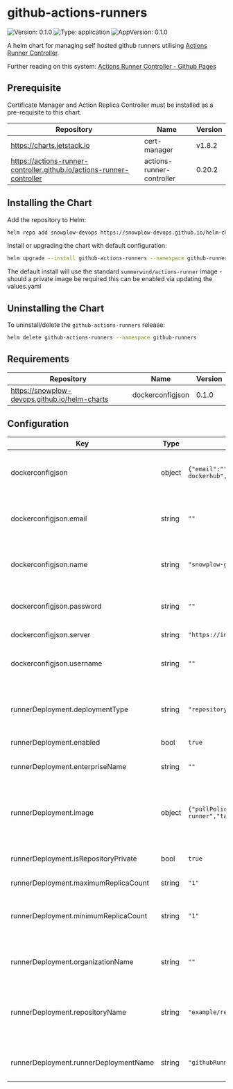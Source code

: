 # github-actions-runners

![Version: 0.1.0](https://img.shields.io/badge/Version-0.1.0-informational?style=flat-square) ![Type: application](https://img.shields.io/badge/Type-application-informational?style=flat-square) ![AppVersion: 0.1.0](https://img.shields.io/badge/AppVersion-0.1.0-informational?style=flat-square)

A helm chart for managing self hosted github runners utilising [Actions Runner Controller](https://github.com/actions-runner-controller/actions-runner-controller).


Further reading on this system:
[Actions Runner Controller - Github Pages](https://actions-runner-controller.github.io/actions-runner-controller/)

## Prerequisite
Certificate Manager and Action Replica Controller must be installed as a pre-requisite to this chart.

| Repository | Name | Version |
|------------|------|---------|
| https://charts.jetstack.io | cert-manager | v1.8.2 |
| https://actions-runner-controller.github.io/actions-runner-controller| actions-runner-controller | 0.20.2 |


## Installing the Chart

Add the repository to Helm:

```bash
helm repo add snowplow-devops https://snowplow-devops.github.io/helm-charts
```

Install or upgrading the chart with default configuration:

```bash
helm upgrade --install github-actions-runners --namespace github-runners --create-namespace --set runnerDeployment.githubRepo="example/repo" --set runnerDeployment.runnerNamespace="github-runners" snowplow-devops/github-actions-runners
```

The default install will use the standard `summerwind/actions-runner` image - should a private image be required this can be enabled via updating the values.yaml

## Uninstalling the Chart

To uninstall/delete the `github-actions-runners` release:

```bash
helm delete github-actions-runners --namespace github-runners
```

## Requirements

| Repository | Name | Version |
|------------|------|---------|
| https://snowplow-devops.github.io/helm-charts | dockerconfigjson | 0.1.0 |

## Configuration

| Key | Type | Default | Description |
|-----|------|---------|-------------|
| dockerconfigjson | object | `{"email":"","name":"snowplow-github-runner-deployment-dockerhub","password":"","server":"https://index.docker.io/v1/","username":""}` | For use with private hosted images on Dockerhub |
| dockerconfigjson.email | string | `""` | Email address for user of the private repository |
| dockerconfigjson.name | string | `"snowplow-github-runner-deployment-dockerhub"` | Name of the secret to use for the private repository |
| dockerconfigjson.password | string | `""` | Password for the private repository |
| dockerconfigjson.server | string | `"https://index.docker.io/v1/"` | Repository server URL |
| dockerconfigjson.username | string | `""` | Username for the private repository |
| runnerDeployment.deploymentType | string | `"repository"` | Select Deploment type - repository / orgainization / enterprise |
| runnerDeployment.enabled | bool | `true` |  |
| runnerDeployment.enterpriseName | string | `""` | For use with enterprise deployment type |
| runnerDeployment.image | object | `{"pullPolicy":"IfNotPresent","runnerImage":"summerwind/actions-runner","tag":"latest"}` | Define the image for the runners to be deployed with. |
| runnerDeployment.isRepositoryPrivate | bool | `true` | Declare if the Runner Image is in a private repo |
| runnerDeployment.maximumReplicaCount | string | `"1"` |  |
| runnerDeployment.minimumReplicaCount | string | `"1"` | Declare the minimum and maximum avalible runners 
| runnerDeployment.organizationName | string | `""` | For use with orgainization deployment type |
| runnerDeployment.repositoryName | string | `"example/repo"` | For use with repository deployment type - Add repo for runner deployment |
| runnerDeployment.runnerDeploymentName | string | `"githubRunnerDeployment"` | Declare the name of the runner deployment |

